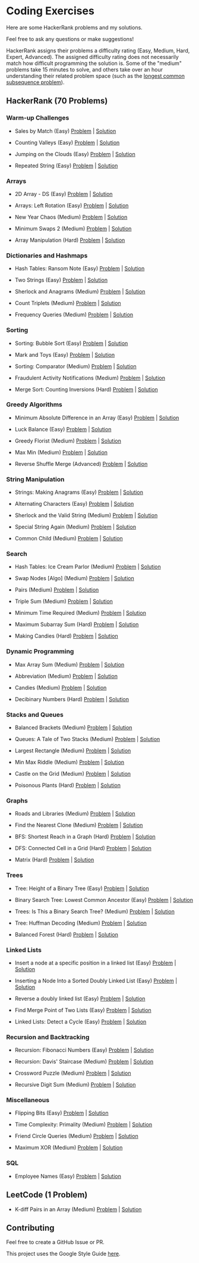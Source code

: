 # Coding Exercises

Here are some HackerRank problems and my solutions.

Feel free to ask any questions or make suggestions!

HackerRank assigns their problems a difficulty rating (Easy, Medium, Hard, Expert, Advanced). The assigned difficulty rating does not necessarily match how difficult programming the solution is. Some of the "medium" problems take 15 minutes to solve, and others take over an hour understanding their related problem space (such as the [longest common subsequence problem](https://en.wikipedia.org/wiki/Longest_common_subsequence_problem)). 

## HackerRank (70 Problems)

### Warm-up Challenges

- Sales by Match (Easy) [Problem](https://www.hackerrank.com/challenges/sock-merchant/problem) | [Solution](https://github.com/aykrieger/coding-exercises/blob/master/src/main/java/hackerrank/warmupchallenges/SalesByMatch.java)

- Counting Valleys (Easy) [Problem](https://www.hackerrank.com/challenges/counting-valleys/problem) | [Solution](https://github.com/aykrieger/coding-exercises/blob/master/src/main/java/hackerrank/warmupchallenges/CountingValleys.java)

- Jumping on the Clouds (Easy) [Problem](https://www.hackerrank.com/challenges/jumping-on-the-clouds/problem) | [Solution](https://github.com/aykrieger/coding-exercises/blob/master/src/main/java/hackerrank/warmupchallenges/JumpingOnTheClouds.java)

- Repeated String (Easy) [Problem](https://www.hackerrank.com/challenges/repeated-string/problem) | [Solution](https://github.com/aykrieger/coding-exercises/blob/master/src/main/java/hackerrank/warmupchallenges/RepeatedString.java)


### Arrays

- 2D Array - DS (Easy) [Problem](https://www.hackerrank.com/challenges/2d-array/problem) | [Solution](https://github.com/aykrieger/coding-exercises/blob/master/src/main/java/hackerrank/arrays/TwoDArrayDS.java)

- Arrays: Left Rotation (Easy) [Problem](https://www.hackerrank.com/challenges/ctci-array-left-rotation/problem) | [Solution](https://github.com/aykrieger/coding-exercises/blob/master/src/main/java/hackerrank/arrays/ArraysLeftRotation.java)

- New Year Chaos (Medium) [Problem](https://www.hackerrank.com/challenges/new-year-chaos/problem) | [Solution](https://github.com/aykrieger/coding-exercises/blob/master/src/main/java/hackerrank/arrays/NewYearChaos.java)

- Minimum Swaps 2 (Medium) [Problem](https://www.hackerrank.com/challenges/minimum-swaps-2/problem) | [Solution](https://github.com/aykrieger/coding-exercises/blob/master/src/main/java/hackerrank/arrays/MinimumSwaps2.java)

- Array Manipulation (Hard) [Problem](https://www.hackerrank.com/challenges/crush/problem) | [Solution](https://github.com/aykrieger/coding-exercises/blob/master/src/main/java/hackerrank/arrays/ArrayManipulation.java)

### Dictionaries and Hashmaps

- Hash Tables: Ransom Note (Easy) [Problem](https://www.hackerrank.com/challenges/ctci-ransom-note/problem) | [Solution](https://github.com/aykrieger/coding-exercises/blob/master/src/main/java/hackerrank/dictionariesandhashmaps/HashTablesRansomNote.java)

- Two Strings (Easy) [Problem](https://www.hackerrank.com/challenges/two-strings/problem) | [Solution](https://github.com/aykrieger/coding-exercises/blob/master/src/main/java/hackerrank/dictionariesandhashmaps/TwoStrings.java)

- Sherlock and Anagrams (Medium) [Problem](https://www.hackerrank.com/challenges/sherlock-and-anagrams/problem) | [Solution](https://github.com/aykrieger/coding-exercises/blob/master/src/main/java/hackerrank/dictionariesandhashmaps/SherlockAndAnagrams.java)

- Count Triplets (Medium) [Problem](https://www.hackerrank.com/challenges/count-triplets-1/problem) | [Solution](https://github.com/aykrieger/coding-exercises/blob/master/src/main/java/hackerrank/dictionariesandhashmaps/CountTriplets.java)

- Frequency Queries (Medium) [Problem](https://www.hackerrank.com/challenges/frequency-queries/problem) | [Solution](https://github.com/aykrieger/coding-exercises/blob/master/src/main/java/hackerrank/dictionariesandhashmaps/FrequencyQueries.java)

### Sorting

- Sorting: Bubble Sort (Easy) [Problem](https://www.hackerrank.com/challenges/ctci-bubble-sort/problem) | [Solution](https://github.com/aykrieger/coding-exercises/blob/master/src/main/java/hackerrank/sorting/SortingBubbleSort.java)

- Mark and Toys (Easy) [Problem](https://www.hackerrank.com/challenges/mark-and-toys/problem) | [Solution](https://github.com/aykrieger/coding-exercises/blob/master/src/main/java/hackerrank/sorting/MarkAndToys.java)

- Sorting: Comparator (Medium) [Problem](https://www.hackerrank.com/challenges/ctci-comparator-sorting/problem) | [Solution](https://github.com/aykrieger/coding-exercises/blob/master/src/main/java/hackerrank/sorting/SortingComparator.java)

- Fraudulent Activity Notifications (Medium) [Problem](https://www.hackerrank.com/challenges/fraudulent-activity-notifications/problem) | [Solution](https://github.com/aykrieger/coding-exercises/blob/master/src/main/java/hackerrank/sorting/FraudulentActivityNotifications.java)

- Merge Sort: Counting Inversions (Hard) [Problem](https://www.hackerrank.com/challenges/ctci-merge-sort/problem) | [Solution](https://github.com/aykrieger/coding-exercises/blob/master/src/main/java/hackerrank/sorting/MergeSortCountingInversions.java)


### Greedy Algorithms

- Minimum Absolute Difference in an Array (Easy) [Problem](https://www.hackerrank.com/challenges/minimum-absolute-difference-in-an-array/problem) | [Solution](https://github.com/aykrieger/coding-exercises/blob/master/src/main/java/hackerrank/greedyalgorithms/MinimumAbsoluteDifferenceInAnArray.java)

- Luck Balance (Easy) [Problem](https://www.hackerrank.com/challenges/luck-balance/problem) | [Solution](https://github.com/aykrieger/coding-exercises/blob/master/src/main/java/hackerrank/greedyalgorithms/LuckBalance.java)

- Greedy Florist (Medium) [Problem](https://www.hackerrank.com/challenges/greedy-florist/problem) | [Solution](https://github.com/aykrieger/coding-exercises/blob/master/src/main/java/hackerrank/greedyalgorithms/GreedyFlorist.java)

- Max Min (Medium) [Problem](https://www.hackerrank.com/challenges/angry-children/problem) | [Solution](https://github.com/aykrieger/coding-exercises/blob/master/src/main/java/hackerrank/greedyalgorithms/MaxMin.java)

- Reverse Shuffle Merge (Advanced) [Problem](https://www.hackerrank.com/challenges/reverse-shuffle-merge/problem) | [Solution](https://github.com/aykrieger/coding-exercises/blob/master/src/main/java/hackerrank/greedyalgorithms/ReverseShuffleMerge.java)

### String Manipulation

- Strings: Making Anagrams (Easy) [Problem](https://www.hackerrank.com/challenges/ctci-making-anagrams/problem) | [Solution](https://github.com/aykrieger/coding-exercises/blob/master/src/main/java/hackerrank/stringmanipulation/StringsMakingAnagrams.java)

- Alternating Characters (Easy) [Problem](https://www.hackerrank.com/challenges/alternating-characters/problem) | [Solution](https://github.com/aykrieger/coding-exercises/blob/master/src/main/java/hackerrank/stringmanipulation/AlternatingCharacters.java)

- Sherlock and the Valid String (Medium) [Problem](https://www.hackerrank.com/challenges/sherlock-and-valid-string/problem) | [Solution](https://github.com/aykrieger/coding-exercises/blob/master/src/main/java/hackerrank/stringmanipulation/SherlockAndTheValidString.java)

- Special String Again (Medium) [Problem](https://www.hackerrank.com/challenges/special-palindrome-again/problem) | [Solution](https://github.com/aykrieger/coding-exercises/blob/master/src/main/java/hackerrank/stringmanipulation/SpecialStringAgain.java)

- Common Child (Medium) [Problem](https://www.hackerrank.com/challenges/common-child/problem) | [Solution](https://github.com/aykrieger/coding-exercises/blob/master/src/main/java/hackerrank/stringmanipulation/CommonChild.java)

### Search

- Hash Tables: Ice Cream Parlor (Medium) [Problem](https://www.hackerrank.com/challenges/ctci-ice-cream-parlor/problem) | [Solution](https://github.com/aykrieger/coding-exercises/blob/master/src/main/java/hackerrank/search/IceCreamParlor.java)

- Swap Nodes [Algo] (Medium) [Problem](https://www.hackerrank.com/challenges/swap-nodes-algo/problem) | [Solution](https://github.com/aykrieger/coding-exercises/blob/master/src/main/java/hackerrank/search/SwapNodes.java)

- Pairs (Medium) [Problem](https://www.hackerrank.com/challenges/pairs/problem) | [Solution](https://github.com/aykrieger/coding-exercises/blob/master/src/main/java/hackerrank/search/Pairs.java)

- Triple Sum (Medium) [Problem](https://www.hackerrank.com/challenges/triple-sum/problem) | [Solution](https://github.com/aykrieger/coding-exercises/blob/master/src/main/java/hackerrank/search/TripleSum.java)

- Minimum Time Required (Medium) [Problem](https://www.hackerrank.com/challenges/minimum-time-required/problem) | [Solution](https://github.com/aykrieger/coding-exercises/blob/master/src/main/java/hackerrank/search/MinimumTimeRequired.java)

- Maximum Subarray Sum (Hard) [Problem](https://www.hackerrank.com/challenges/maximum-subarray-sum/problem) | [Solution](https://github.com/aykrieger/coding-exercises/blob/master/src/main/java/hackerrank/search/MaximumSubarraySum.java)

- Making Candies (Hard) [Problem](https://www.hackerrank.com/challenges/making-candies/problem) | [Solution](https://github.com/aykrieger/coding-exercises/blob/master/src/main/java/hackerrank/search/MakingCandies.java)

### Dynamic Programming

- Max Array Sum (Medium) [Problem](https://www.hackerrank.com/challenges/max-array-sum/problem) | [Solution](https://github.com/aykrieger/coding-exercises/blob/master/src/main/java/hackerrank/dynamicprogramming/MaxArraySum.java)

- Abbreviation (Medium) [Problem](https://www.hackerrank.com/challenges/abbr/problem) | [Solution](https://github.com/aykrieger/coding-exercises/blob/master/src/main/java/hackerrank/dynamicprogramming/Abbreviation.java)

- Candies (Medium) [Problem](https://www.hackerrank.com/challenges/candies/problem) | [Solution](https://github.com/aykrieger/coding-exercises/blob/master/src/main/java/hackerrank/dynamicprogramming/Candies.java)

- Decibinary Numbers (Hard) [Problem](https://www.hackerrank.com/challenges/decibinary-numbers/problem) | [Solution](https://github.com/aykrieger/coding-exercises/blob/master/src/main/java/hackerrank/dynamicprogramming/DecibinaryNumbers.java)

### Stacks and Queues

- Balanced Brackets (Medium) [Problem](https://www.hackerrank.com/challenges/balanced-brackets/problem) | [Solution](https://github.com/aykrieger/coding-exercises/blob/master/src/main/java/hackerrank/stacksandqueues/BalancedBrackets.java)

- Queues: A Tale of Two Stacks (Medium) [Problem](https://www.hackerrank.com/challenges/ctci-queue-using-two-stacks/problem) | [Solution](https://github.com/aykrieger/coding-exercises/blob/master/src/main/java/hackerrank/stacksandqueues/QueuesATaleOfTwoStacks.java)

- Largest Rectangle (Medium) [Problem](https://www.hackerrank.com/challenges/largest-rectangle/problem) | [Solution](https://github.com/aykrieger/coding-exercises/blob/master/src/main/java/hackerrank/stacksandqueues/LargestRectangle.java)

- Min Max Riddle (Medium) [Problem](https://www.hackerrank.com/challenges/min-max-riddle/problem) | [Solution](https://github.com/aykrieger/coding-exercises/blob/master/src/main/java/hackerrank/stacksandqueues/MinMaxRiddle.java)

- Castle on the Grid (Medium) [Problem](https://www.hackerrank.com/challenges/castle-on-the-grid/problem) | [Solution](https://github.com/aykrieger/coding-exercises/blob/master/src/main/java/hackerrank/stacksandqueues/CastleOnTheGrid.java)

- Poisonous Plants (Hard) [Problem](https://www.hackerrank.com/challenges/poisonous-plants/problem) | [Solution](https://github.com/aykrieger/coding-exercises/blob/master/src/main/java/hackerrank/stacksandqueues/PoisonousPlants.java)

### Graphs

- Roads and Libraries (Medium) [Problem](https://www.hackerrank.com/challenges/torque-and-development/problem) | [Solution](https://github.com/aykrieger/coding-exercises/blob/master/src/main/java/hackerrank/graphs/RoadsAndLibraries.java)

- Find the Nearest Clone (Medium) [Problem](https://www.hackerrank.com/challenges/find-the-nearest-clone/problem) | [Solution](https://github.com/aykrieger/coding-exercises/blob/master/src/main/java/hackerrank/graphs/FindTheNearestClone.java)

- BFS: Shortest Reach in a Graph (Hard) [Problem](https://www.hackerrank.com/challenges/ctci-bfs-shortest-reach/problem) | [Solution](https://github.com/aykrieger/coding-exercises/blob/master/src/main/java/hackerrank/graphs/BFSShortestReachInAGraph.java)

- DFS: Connected Cell in a Grid (Hard) [Problem](https://www.hackerrank.com/challenges/ctci-connected-cell-in-a-grid/problem) | [Solution](https://github.com/aykrieger/coding-exercises/blob/master/src/main/java/hackerrank/graphs/DFSConnectedCellInAGrid.java)

- Matrix (Hard) [Problem](https://www.hackerrank.com/challenges/matrix/problem) | [Solution](https://github.com/aykrieger/coding-exercises/blob/master/src/main/java/hackerrank/graphs/Matrix.java)

### Trees

- Tree: Height of a Binary Tree (Easy) [Problem](https://www.hackerrank.com/challenges/tree-height-of-a-binary-tree/problem) | [Solution](https://github.com/aykrieger/coding-exercises/blob/master/src/main/java/hackerrank/trees/TreeHeightOfABinaryTree.java)

- Binary Search Tree: Lowest Common Ancestor (Easy) [Problem](https://www.hackerrank.com/challenges/binary-search-tree-lowest-common-ancestor/problem) | [Solution](https://github.com/aykrieger/coding-exercises/blob/master/src/main/java/hackerrank/trees/BinarySearchTreeLowestCommonAncestor.java)

- Trees: Is This a Binary Search Tree? (Medium) [Problem](https://www.hackerrank.com/challenges/ctci-is-binary-search-tree/problem) | [Solution](https://github.com/aykrieger/coding-exercises/blob/master/src/main/java/hackerrank/trees/TreesIsThisABinarySearchTree.java)

- Tree: Huffman Decoding (Medium) [Problem](https://www.hackerrank.com/challenges/tree-huffman-decoding/problem) | [Solution](https://github.com/aykrieger/coding-exercises/blob/master/src/main/java/hackerrank/trees/TreeHuffmanDecoding.java)

- Balanced Forest (Hard) [Problem](https://www.hackerrank.com/challenges/balanced-forest/problem) | [Solution](https://github.com/aykrieger/coding-exercises/blob/master/src/main/java/hackerrank/trees/BalancedForest.java)

### Linked Lists

- Insert a node at a specific position in a linked list (Easy) [Problem](https://www.hackerrank.com/challenges/insert-a-node-at-a-specific-position-in-a-linked-list/problem) | [Solution](https://github.com/aykrieger/coding-exercises/blob/master/src/main/java/hackerrank/linkedlists/InsertANodeAtASpecificPositionInALinkedList.java)

- Inserting a Node Into a Sorted Doubly Linked List (Easy) [Problem](https://www.hackerrank.com/challenges/insert-a-node-into-a-sorted-doubly-linked-list/problem) | [Solution](https://github.com/aykrieger/coding-exercises/blob/master/src/main/java/hackerrank/linkedlists/InsertingANodeIntoASortedDoublyLinkedList.java)

- Reverse a doubly linked list (Easy) [Problem](https://www.hackerrank.com/challenges/reverse-a-doubly-linked-list/problem) | [Solution](https://github.com/aykrieger/coding-exercises/blob/master/src/main/java/hackerrank/linkedlists/ReverseADoublyLinkedList.java)

- Find Merge Point of Two Lists (Easy) [Problem](https://www.hackerrank.com/challenges/find-the-merge-point-of-two-joined-linked-lists/problem) | [Solution](https://github.com/aykrieger/coding-exercises/blob/master/src/main/java/hackerrank/linkedlists/FindMergePointOfTwoLists.java)

- Linked Lists: Detect a Cycle (Easy) [Problem](https://www.hackerrank.com/challenges/ctci-linked-list-cycle/problem) | [Solution](https://github.com/aykrieger/coding-exercises/blob/master/src/main/java/hackerrank/linkedlists/LinkedListsDetectACycle.java)

### Recursion and Backtracking

- Recursion: Fibonacci Numbers (Easy) [Problem](https://www.hackerrank.com/challenges/ctci-fibonacci-numbers/problem) | [Solution](https://github.com/aykrieger/coding-exercises/blob/master/src/main/java/hackerrank/recursionandbacktracking/RecursionFibonacciNumbers.java)

- Recursion: Davis' Staircase (Medium) [Problem](https://www.hackerrank.com/challenges/ctci-recursive-staircase/problem) | [Solution](https://github.com/aykrieger/coding-exercises/blob/master/src/main/java/hackerrank/recursionandbacktracking/RecursionDavisStaircase.java)

- Crossword Puzzle (Medium) [Problem](https://www.hackerrank.com/challenges/crossword-puzzle/problem) | [Solution](https://github.com/aykrieger/coding-exercises/blob/master/src/main/java/hackerrank/recursionandbacktracking/CrosswordPuzzle.java)

- Recursive Digit Sum (Medium) [Problem](https://www.hackerrank.com/challenges/recursive-digit-sum/problem) | [Solution](https://github.com/aykrieger/coding-exercises/blob/master/src/main/java/hackerrank/recursionandbacktracking/RecursiveDigitSum.java)

### Miscellaneous

- Flipping Bits (Easy) [Problem](https://www.hackerrank.com/challenges/flipping-bits/problem) | [Solution](https://github.com/aykrieger/coding-exercises/blob/master/src/main/java/hackerrank/miscellaneous/FlippingBits.java)

- Time Complexity: Primality (Medium) [Problem](https://www.hackerrank.com/challenges/ctci-big-o/problem) | [Solution](https://github.com/aykrieger/coding-exercises/blob/master/src/main/java/hackerrank/miscellaneous/TimeComplexityPrimality.java)

- Friend Circle Queries (Medium) [Problem](https://www.hackerrank.com/challenges/friend-circle-queries/problem) | [Solution](https://github.com/aykrieger/coding-exercises/blob/master/src/main/java/hackerrank/miscellaneous/FriendCircleQueries.java)

- Maximum XOR (Medium) [Problem](https://www.hackerrank.com/challenges/maximum-xor/problem) | [Solution](https://github.com/aykrieger/coding-exercises/blob/master/src/main/java/hackerrank/miscellaneous/MaximumXor.java)

### SQL

- Employee Names (Easy) [Problem](https://www.hackerrank.com/challenges/name-of-employees/problem) | [Solution](https://github.com/aykrieger/coding-exercises/blob/master/sql/employee-names.sql)

## LeetCode (1 Problem)

- K-diff Pairs in an Array (Medium) [Problem](https://leetcode.com/problems/k-diff-pairs-in-an-array/) | [Solution](https://github.com/aykrieger/coding-exercises/blob/master/src/main/java/leetcode/KDiffPairsInAnArray.java)



## Contributing

Feel free to create a GitHub Issue or PR.

This project uses the Google Style Guide [here](https://github.com/google/styleguide/blob/gh-pages/intellij-java-google-style.xml).